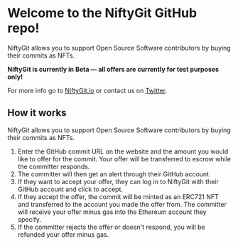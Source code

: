 # Welcome to the NiftyGit GitHub repo!

NiftyGit allows you to support Open Source Software contributors by buying their commits as NFTs.

**NiftyGit is currently in Beta — all offers are currently for test purposes only!**

For more info go to [NiftyGit.io](https://www.niftygit.io) or contact us on [Twitter](https://twitter.com/NiftyGit).

## How it works

NiftyGit allows you to support Open Source Software contributors by buying their commits as NFTs.

1. Enter the GitHub commit URL on the website and the amount you would like to offer for the commit. Your offer will be transferred to escrow while the committer responds.
2. The committer will then get an alert through their GitHub account.
3. If they want to accept your offer, they can log in to NiftyGit with their GitHub account and click to accept.
4. If they accept the offer, the commit will be minted as an ERC721 NFT and transferred to the account you made the offer from. The committer will receive your offer minus gas into the Ethereum account they specify.
5. If the committer rejects the offer or doesn't respond, you will be refunded your offer minus gas.